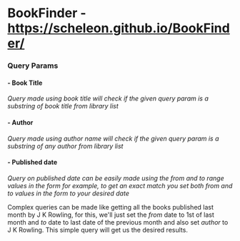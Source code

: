 # BookFinder - https://scheleon.github.io/BookFinder/

### Query Params

#### - Book Title

*Query made using book title will check if the  given query param is a substring of book title from library list*


#### - Author

*Query made using author name will check if the  given query param is a substring of any author from library list*

#### - Published date

*Query on published date can be easily made using the from and to range values in the form
for example, to get an exact match you set both from and to values in the form to your desired date*

Complex queries can be made like getting all the books published last month by J K Rowling,
for this, we'll just set the *from* date to 1st of last month and *to* date to last date of the previous month
and also set *author* to J K Rowling. This simple query will get us the desired results.
